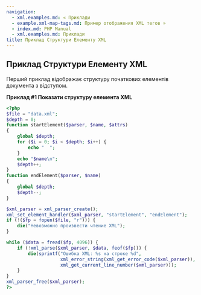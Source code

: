 ```yaml
---
navigation:
  - xml.examples.md: « Приклади
  - example.xml-map-tags.md: Пример отображения XML тегов »
  - index.md: PHP Manual
  - xml.examples.md: Приклади
title: Приклад Структури Елементу XML
---
```

## Приклад Структури Елементу XML

Перший приклад відображає структуру початкових елементів документа з відступом.

**Приклад #1 Показати структуру елемента XML**

```php
<?php
$file = "data.xml";
$depth = 0;
function startElement($parser, $name, $attrs)
{
    global $depth;
    for ($i = 0; $i < $depth; $i++) {
        echo "  ";
    }
    echo "$name\n";
    $depth++;
}
function endElement($parser, $name)
{
    global $depth;
    $depth--;
}

$xml_parser = xml_parser_create();
xml_set_element_handler($xml_parser, "startElement", "endElement");
if (!($fp = fopen($file, "r"))) {
    die("Невозможно произвести чтение XML");
}

while ($data = fread($fp, 4096)) {
    if (!xml_parse($xml_parser, $data, feof($fp))) {
        die(sprintf("Ошибка XML: %s на строке %d",
                    xml_error_string(xml_get_error_code($xml_parser)),
                    xml_get_current_line_number($xml_parser)));
    }
}
xml_parser_free($xml_parser);
?>
```
